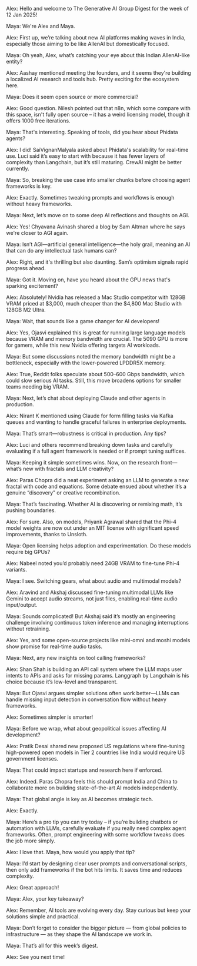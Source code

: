 Alex: Hello and welcome to The Generative AI Group Digest for the week of 12 Jan 2025!

Maya: We're Alex and Maya.

Alex: First up, we’re talking about new AI platforms making waves in India, especially those aiming to be like AllenAI but domestically focused.

Maya: Oh yeah, Alex, what’s catching your eye about this Indian AllenAI-like entity?

Alex: Aashay mentioned meeting the founders, and it seems they're building a localized AI research and tools hub. Pretty exciting for the ecosystem here.

Maya: Does it seem open source or more commercial?

Alex: Good question. Nilesh pointed out that n8n, which some compare with this space, isn't fully open source – it has a weird licensing model, though it offers 1000 free iterations.

Maya: That's interesting. Speaking of tools, did you hear about Phidata agents?

Alex: I did! SaiVignanMalyala asked about Phidata's scalability for real-time use. Luci said it’s easy to start with because it has fewer layers of complexity than Langchain, but it’s still maturing. CrewAI might be better currently.

Maya: So, breaking the use case into smaller chunks before choosing agent frameworks is key.

Alex: Exactly. Sometimes tweaking prompts and workflows is enough without heavy frameworks.

Maya: Next, let’s move on to some deep AI reflections and thoughts on AGI.

Alex: Yes! Chyavana Avinash shared a blog by Sam Altman where he says we're closer to AGI again.

Maya: Isn’t AGI—artificial general intelligence—the holy grail, meaning an AI that can do any intellectual task humans can?

Alex: Right, and it's thrilling but also daunting. Sam’s optimism signals rapid progress ahead.

Maya: Got it. Moving on, have you heard about the GPU news that's sparking excitement?

Alex: Absolutely! Nvidia has released a Mac Studio competitor with 128GB VRAM priced at $3,000, much cheaper than the $4,800 Mac Studio with 128GB M2 Ultra.

Maya: Wait, that sounds like a game changer for AI developers!

Alex: Yes, Ojasvi explained this is great for running large language models because VRAM and memory bandwidth are crucial. The 5090 GPU is more for gamers, while this new Nvidia offering targets AI workloads.

Maya: But some discussions noted the memory bandwidth might be a bottleneck, especially with the lower-powered LPDDR5X memory.

Alex: True, Reddit folks speculate about 500–600 Gbps bandwidth, which could slow serious AI tasks. Still, this move broadens options for smaller teams needing big VRAM.

Maya: Next, let’s chat about deploying Claude and other agents in production.

Alex: Nirant K mentioned using Claude for form filling tasks via Kafka queues and wanting to handle graceful failures in enterprise deployments.

Maya: That’s smart—robustness is critical in production. Any tips?

Alex: Luci and others recommend breaking down tasks and carefully evaluating if a full agent framework is needed or if prompt tuning suffices.

Maya: Keeping it simple sometimes wins. Now, on the research front—what’s new with fractals and LLM creativity?

Alex: Paras Chopra did a neat experiment asking an LLM to generate a new fractal with code and equations. Some debate ensued about whether it’s a genuine “discovery” or creative recombination.

Maya: That’s fascinating. Whether AI is discovering or remixing math, it’s pushing boundaries.

Alex: For sure. Also, on models, Priyank Agrawal shared that the Phi-4 model weights are now out under an MIT license with significant speed improvements, thanks to Unsloth.

Maya: Open licensing helps adoption and experimentation. Do these models require big GPUs?

Alex: Nabeel noted you’d probably need 24GB VRAM to fine-tune Phi-4 variants.

Maya: I see. Switching gears, what about audio and multimodal models?

Alex: Aravind and Akshaj discussed fine-tuning multimodal LLMs like Gemini to accept audio streams, not just files, enabling real-time audio input/output.

Maya: Sounds complicated! But Akshaj said it’s mostly an engineering challenge involving continuous token inference and managing interruptions without retraining.

Alex: Yes, and some open-source projects like mini-omni and moshi models show promise for real-time audio tasks.

Maya: Next, any new insights on tool calling frameworks?

Alex: Shan Shah is building an API call system where the LLM maps user intents to APIs and asks for missing params. Langgraph by Langchain is his choice because it’s low-level and transparent.

Maya: But Ojasvi argues simpler solutions often work better—LLMs can handle missing input detection in conversation flow without heavy frameworks.

Alex: Sometimes simpler is smarter!

Maya: Before we wrap, what about geopolitical issues affecting AI development?

Alex: Pratik Desai shared new proposed US regulations where fine-tuning high-powered open models in Tier 2 countries like India would require US government licenses. 

Maya: That could impact startups and research here if enforced.

Alex: Indeed. Paras Chopra feels this should prompt India and China to collaborate more on building state-of-the-art AI models independently.

Maya: That global angle is key as AI becomes strategic tech.

Alex: Exactly.

Maya: Here’s a pro tip you can try today – if you’re building chatbots or automation with LLMs, carefully evaluate if you really need complex agent frameworks. Often, prompt engineering with some workflow tweaks does the job more simply.

Alex: I love that. Maya, how would you apply that tip?

Maya: I’d start by designing clear user prompts and conversational scripts, then only add frameworks if the bot hits limits. It saves time and reduces complexity.

Alex: Great approach!

Maya: Alex, your key takeaway?

Alex: Remember, AI tools are evolving every day. Stay curious but keep your solutions simple and practical.

Maya: Don’t forget to consider the bigger picture — from global policies to infrastructure — as they shape the AI landscape we work in.

Maya: That’s all for this week’s digest.

Alex: See you next time!